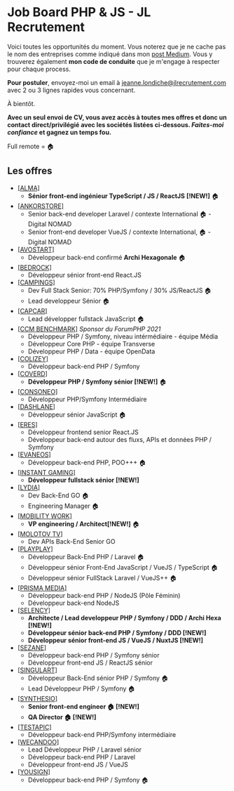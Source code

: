 # Job Board PHP & JS - JL Recrutement

Voici toutes les opportunités du moment. Vous noterez que je ne cache pas le nom des entreprises comme indiqué dans mon <a href="https://medium.com/@jlondiche/jarr%C3%AAte-le-recrutement-propri%C3%A9taire-je-d%C3%A9marre-l-open-source-6e33463aec9">post Medium</a>. Vous y trouverez également **mon code de conduite** que je m'engage à respecter pour chaque process.

**Pour postuler**, envoyez-moi un email à <a href="mailto:jeanne.londiche@jlrecrutement.com">jeanne.londiche@jlrecrutement.com</a> avec 2 ou 3 lignes rapides vous concernant.

À bientôt.

**Avec un seul envoi de CV, vous avez accès à toutes mes offres et donc un contact direct/privilégié avec les sociétés listées ci-dessous. _Faites-moi confiance_ et gagnez un temps fou.**

Full remote = 🏠

## Les offres

- <a href="https://github.com/jlondiche/job-board-php/blob/master/ALMA.md">[ALMA]</a> 
	- **Sénior front-end ingénieur TypeScript / JS / ReactJS** **[!NEW!]** 🏠
- <a href="https://github.com/jlondiche/job-board-php/blob/master/ANKORSTORE.md">[ANKORSTORE]</a> 
	- Senior back-end developer Laravel / contexte International 🏠 - Digital NOMAD 
	- Senior front-end developer VueJS / contexte International, 🏠 - Digital NOMAD 
- <a href="https://github.com/jlondiche/job-board-php/blob/master/AVOSTART.md">[AVOSTART]</a> 
	- Développeur back-end confirmé **Archi Hexagonale** 🏠
- <a href="https://github.com/jlondiche/job-board-php/blob/master/BEDROCK.md">[BEDROCK]</a> 
	- Développeur sénior front-end React.JS
- <a href="https://github.com/jlondiche/job-board-php/blob/master/CAMPINGS.md">[CAMPINGS]</a> 
	- Dev Full Stack Senior: 70% PHP/Symfony / 30% JS/ReactJS 🏠
	- Lead developpeur Sénior 🏠
- <a href="https://github.com/jlondiche/job-board-php/blob/master/CAPCAR.md">[CAPCAR]</a> 
	- Lead développer fullstack JavaScript 🏠
- <a href="https://github.com/jlondiche/job-board-php/blob/master/CCM%20BENCHMARK.md">[CCM BENCHMARK]</a> *Sponsor du ForumPHP 2021*
	- Développeur PHP / Symfony, niveau intérmédiaire - équipe Média
	- Développeur Core PHP - équipe Transverse
	- Développeur PHP / Data - équipe OpenData
- <a href="https://github.com/jlondiche/job-board-php/blob/master/COLIZEY.md">[COLIZEY]</a> 
	- Développeur back-end PHP / Symfony
- <a href="https://github.com/jlondiche/job-board-php/blob/master/COVERD.md">[COVERD]</a> 
	- **Développeur PHP / Symfony sénior [!NEW!]** 🏠
- <a href="https://github.com/jlondiche/job-board-php/blob/master/CONSONEO.md">[CONSONEO]</a> 
	- Développeur PHP/Symfony Intermédiaire 
- <a href="https://github.com/jlondiche/job-board-php/blob/master/DASHLANE.md">[DASHLANE]</a> 
	- Développeur sénior JavaScript 🏠
- <a href="https://github.com/jlondiche/job-board-php/blob/master/ERES.md">[ERES]</a> 
	- Développeur frontend senior React.JS 
 	- Développeur back-end autour des fluxs, APIs et données PHP / Symfony
- <a href="https://github.com/jlondiche/job-board-php/blob/master/EVANEOS.md">[EVANEOS]</a> 
	- Développeur back-end PHP, POO+++ 🏠
- <a href="https://github.com/jlondiche/job-board-php/blob/master/INSTANT%20GAMING.md">[INSTANT GAMING]</a>  
	- **Développeur fullstack sénior [!NEW!]**
- <a href="https://github.com/jlondiche/job-board-php/blob/master/LYDIA.md">[LYDIA]</a> 
	- Dev Back-End GO 🏠
	- Engineering Manager 🏠
- <a href="https://github.com/jlondiche/job-board-php/blob/master/MOBILITY%20WORK.md">[MOBILITY WORK]</a> 
	- **VP engineering / Architect[!NEW!]** 🏠
- <a href="https://github.com/jlondiche/job-board-php/blob/master/MOLOTOV%20TV.md">[MOLOTOV TV]</a> 
	- Dev APIs Back-End Senior GO
- <a href="https://github.com/jlondiche/job-board-php/blob/master/PlayPlay.md">[PLAYPLAY]</a> 
	- Développeur Back-End PHP / Laravel 🏠
	- Développeur sénior Front-End JavaScript / VueJS / TypeScript 🏠
	- Développeur sénior FullStack Laravel / VueJS++ 🏠
- <a href="https://github.com/jlondiche/job-board-php/blob/master/PRISMAMEDIA.md">[PRISMA MEDIA]</a> 
    - Développeur back-end PHP / NodeJS (Pôle Féminin)
    - Développeur back-end NodeJS
- <a href="https://github.com/jlondiche/job-board-php/blob/master/SELENCY.md">[SELENCY]</a>    
	- **Architecte / Lead developpeur PHP / Symfony / DDD / Archi Hexa [!NEW!]**
	- **Développeur sénior back-end PHP / Symfony / DDD [!NEW!]** 
	- **Développeur sénior front-end JS / VueJS / NuxtJS [!NEW!]** 
- <a href="https://github.com/jlondiche/job-board-php/blob/master/SEZANE.md">[SEZANE]</a> 
	- Développeur back-end PHP / Symfony sénior
	- Développeur front-end JS / ReactJS sénior
- <a href="https://github.com/jlondiche/job-board-php/blob/master/SINGULART.md">[SINGULART]</a> 
	- Développeur Back-End sénior PHP / Symfony 🏠
	- Lead Développeur PHP / Symfony 🏠
- <a href="https://github.com/jlondiche/job-board-php/blob/master/SYNTHESIO.md">[SYNTHESIO]</a> 
	- **Senior front-end engineer 🏠	[!NEW!]** 
	- **QA Director 🏠	[!NEW!]** 
- <a href="https://github.com/jlondiche/job-board-php/blob/master/TESTAPIC.md">[TESTAPIC]</a> 
	- Développeur back-end PHP/Symfony intermédiaire 
- <a href="https://github.com/jlondiche/job-board-php/blob/master/WECANDOO.md">[WECANDOO]</a> 
	- Lead Développeur PHP / Laravel sénior
	- Développeur back-end PHP / Laravel
	- Développeur front-end JS / VueJS
- <a href="https://github.com/jlondiche/job-board-php/blob/master/YOUSIGN.md">[YOUSIGN]</a> 
	- Développeur back-end PHP / Symfony 🏠

